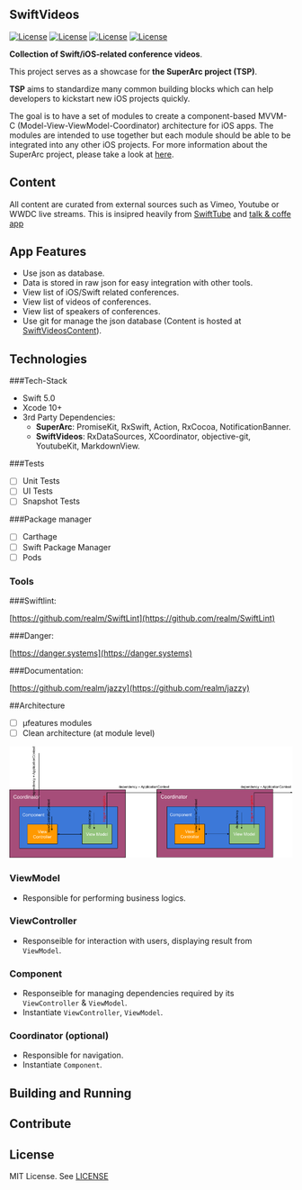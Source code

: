 ## SwiftVideos

[![License](https://img.shields.io/badge/License-MIT-green.svg)](https://opensource.org/licenses/MIT)
[![License](https://img.shields.io/badge/Swift-5.0-blue.svg)](https://opensource.org/licenses/MIT)
[![License](https://img.shields.io/badge/Xcode-10-blue.svg)](https://opensource.org/licenses/MIT)
[![License](https://img.shields.io/badge/platforms-iOSv|%20tvOS%20|%20macOS%20|%20watchOS%20-blue.svg)](https://opensource.org/licenses/MIT)

**Collection of Swift/iOS-related conference videos**.

This project serves as a showcase for **the SuperArc project (TSP)**. 

**TSP** aims to standardize many common building blocks which can help developers to kickstart new iOS projects quickly.

The goal is to have a set of modules to create a component-based MVVM-C (Model-View-ViewModel-Coordinator) architecture for iOS apps. The modules are intended to use together but each module should be able to be integrated into any other iOS projects. For more information about the SuperArc project, please take a look at [here](https://github.com/superarcswift/SwiftVideos).

## Content

All content are curated from external sources such as Vimeo, Youtube or WWDC live streams. This is insipred heavily from [SwiftTube](http://www.swifttube.co/) and [talk & coffe app]()

## App Features

- Use json as database.
- Data is stored in raw json for easy integration with other tools.
- View list of iOS/Swift related conferences.
- View list of videos of conferences.
- View list of speakers of conferences.
- Use git for manage the json database (Content is hosted at [SwiftVideosContent](https://github.com/superarcswift/SwiftVideosContent)).

## Technologies

###Tech-Stack

- Swift 5.0
- Xcode 10+
- 3rd Party Dependencies:
	- **SuperArc**: PromiseKit, RxSwift, Action, RxCocoa, NotificationBanner.
	- **SwiftVideos**: RxDataSources, XCoordinator, objective-git, YoutubeKit, MarkdownView.


###Tests

- [ ] Unit Tests
- [ ] UI Tests
- [ ] Snapshot Tests

###Package manager

- [ ] Carthage
- [ ] Swift Package Manager
- [ ] Pods

### Tools

###Swiftlint:

[https://github.com/realm/SwiftLint](https://github.com/realm/SwiftLint)

###Danger:

[https://danger.systems](https://danger.systems)

###Documentation:

[https://github.com/realm/jazzy](https://github.com/realm/jazzy)
	
##Architecture

- [ ] µfeatures modules
- [ ] Clean architecture (at module level)

![Architecture](Assets/Documentation/superarc.png)

### ViewModel

- Responsible for performing business logics.

### ViewController

- Responseible for interaction with users, displaying result from `ViewModel`.

### Component

- Responseible for managing dependencies required by its `ViewController` & `ViewModel`.
- Instantiate `ViewController`, `ViewModel`.

### Coordinator (optional)

- Responsible for navigation.
- Instantiate `Component`.


## Building and Running

## Contribute

## License

MIT License. See [LICENSE](https://github.com/superarcswift/SwiftVideos/blob/master/LICENSE)
